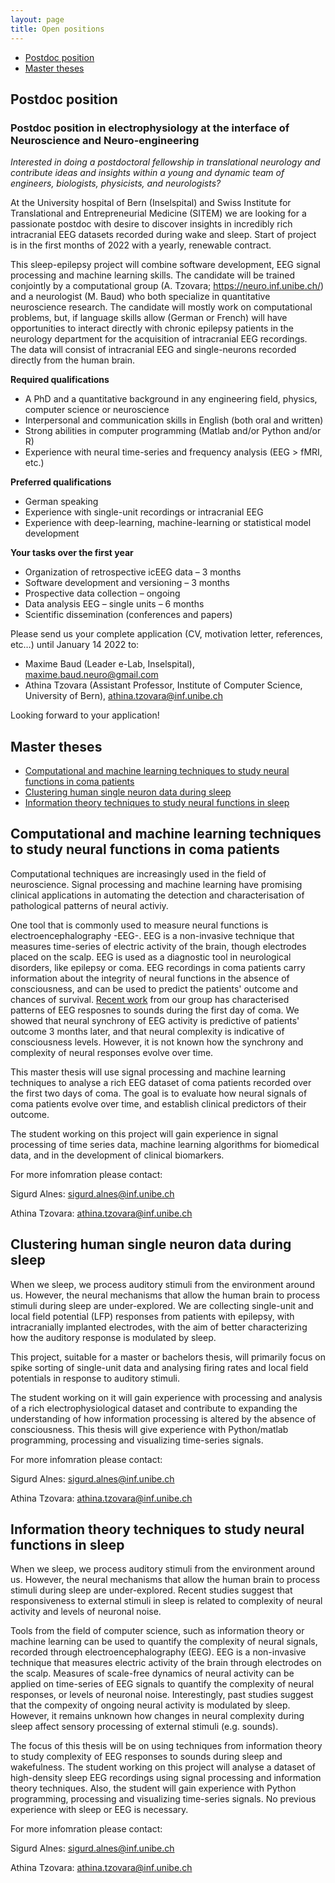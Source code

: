 ```yaml
---
layout: page
title: Open positions
---
```


* [Postdoc position](#postdoc-position)
* [Master theses](#master-theses) 
 

## Postdoc position

### Postdoc position in electrophysiology at the interface of Neuroscience and Neuro-engineering 

*Interested in doing a postdoctoral fellowship in translational neurology and contribute ideas and insights within a young and dynamic team of engineers, biologists, physicists, and neurologists?*

At the University hospital of Bern (Inselspital) and Swiss Institute for Translational and Entrepreneurial Medicine (SITEM) we are looking for a passionate postdoc with desire to discover insights in incredibly rich intracranial EEG datasets recorded during wake and sleep. Start of project is in the first months of 2022 with a yearly, renewable contract. 

This sleep-epilepsy project will combine software development, EEG signal processing and machine learning skills. The candidate will be trained conjointly by a computational group (A. Tzovara; https://neuro.inf.unibe.ch/) and a neurologist (M. Baud) who both specialize in quantitative neuroscience research. The candidate will mostly work on computational problems, but, if language skills allow (German or French) will have opportunities to interact directly with chronic epilepsy patients in the neurology department for the acquisition of intracranial EEG recordings. The data will consist of intracranial EEG and single-neurons recorded directly from the human brain. 

**Required qualifications**
* A PhD and a quantitative background in any engineering field, physics, computer science or neuroscience
* Interpersonal and communication skills in English (both oral and written)
* Strong abilities in computer programming (Matlab and/or Python and/or R) 
* Experience with neural time-series and frequency analysis (EEG > fMRI, etc.)

**Preferred qualifications**
* German speaking 
* Experience with single-unit recordings or intracranial EEG
* Experience with deep-learning, machine-learning or statistical model development

**Your tasks over the first year**
* Organization of retrospective icEEG data – 3 months
* Software development and versioning – 3 months
* Prospective data collection – ongoing
* Data analysis EEG – single units – 6 months
* Scientific dissemination (conferences and papers)

Please send us your complete application (CV, motivation letter, references, etc…) until January 14 2022 to:
* Maxime Baud (Leader e-Lab, Inselspital), maxime.baud.neuro@gmail.com     
* Athina Tzovara (Assistant Professor, Institute of Computer Science, University of Bern),  athina.tzovara@inf.unibe.ch

Looking forward to your application!


## Master theses

* [Computational and machine learning techniques to study neural functions in coma patients](#computational-and-machine-learning-techniques-to-study-neural-functions-in-coma-patients)
* [Clustering human single neuron data during sleep](#clustering-human-single-neuron-data-during-sleep)
* [Information theory techniques to study neural functions in sleep](#information-theory-techniques-to-study-neural-functions-in-sleep)

## Computational and machine learning techniques to study neural functions in coma patients

Computational techniques are increasingly used in the field of neuroscience. Signal processing and machine learning have promising clinical applications in automating the detection and characterisation of pathological patterns of neural activiy.

One tool that is commonly used to measure neural functions is electroencephalography -EEG-. EEG is a non-invasive technique that measures time-series of electric activity of the brain, though electrodes placed on the scalp. EEG is used as a diagnostic tool in neurological disorders, like epilepsy or coma. EEG recordings in coma patients carry information about the integrity of neural functions in the absence of consciousness, and can be used to predict the patients' outcome and chances of survival. [Recent work](https://www.sciencedirect.com/science/article/pii/S1053811921009113) from our group has characterised patterns of EEG resposnes to sounds during the first day of coma. We showed that neural synchrony of EEG activity is predictive of patients' outcome 3 months later, and that neural complexity is indicative of consciousness levels. However, it is not known how the synchrony and complexity of neural responses evolve over time.

This master thesis will use signal processing and machine learning techniques to analyse a rich EEG dataset of coma patients recorded over the first two days of coma. The goal is to evaluate how neural signals of coma patients evolve over time, and establish clinical predictors of their outcome. 

The student working on this project will gain experience in signal processing of time series data, machine learning algorithms for biomedical data, and in the development of clinical biomarkers.

For more infomration please contact:

Sigurd Alnes: sigurd.alnes@inf.unibe.ch

Athina Tzovara: athina.tzovara@inf.unibe.ch

## Clustering human single neuron data during sleep

When we sleep, we process auditory stimuli from the environment around us. However, the neural mechanisms that allow the human brain to process stimuli during sleep are under-explored. We are collecting single-unit and local field potential (LFP) responses from patients with epilepsy, with intracranially implanted electrodes, with the aim of better characterizing how the auditory response is modulated by sleep.

This project, suitable for a master or bachelors thesis, will primarily focus on spike sorting of single-unit data and analysing firing rates and local field potentials in response to auditory stimuli.

The student working on it will gain experience with processing and analysis of a rich electrophysiological dataset and contribute to expanding the understanding of how information processing is altered by the absence of consciousness. This thesis will give experience with Python/matlab programming, processing and visualizing time-series signals.

For more infomration please contact:

Sigurd Alnes: sigurd.alnes@inf.unibe.ch

Athina Tzovara: athina.tzovara@inf.unibe.ch


## Information theory techniques to study neural functions in sleep

When we sleep, we process auditory stimuli from the environment around us. However, the neural mechanisms that allow the human brain to process stimuli during sleep are under-explored. Recent studies suggest that responsiveness to external stimuli in sleep is related to complexity of neural activity and levels of neuronal noise. 

Tools from the field of computer science, such as information theory or machine learning can be used to quantify the complexity of neural signals, recorded through electroencephalography (EEG). EEG is a non-invasive technique that measures electric activity of the brain through electrodes on the scalp. Measures of scale-free dynamics of neural activity can be applied on time-series of EEG signals to quantify the complexity of neural responses, or levels of neuronal noise. Interestingly, past studies suggest that the compexity of ongoing neural activity is modulated by sleep. However, it remains unknown how changes in neural complexity during sleep affect sensory processing of external stimuli (e.g. sounds). 

The focus of this thesis will be on using techniques from information theory to study complexity of EEG responses to sounds during sleep and wakefulness. The student working on this project will analyse a dataset of high-density sleep EEG recordings using signal processing and information theory techniques. Also, the student will gain experience with Python programming, processing and visualizing time-series signals. No previous experience with sleep or EEG is necessary. 

For more infomration please contact:

Sigurd Alnes: sigurd.alnes@inf.unibe.ch

Athina Tzovara: athina.tzovara@inf.unibe.ch

